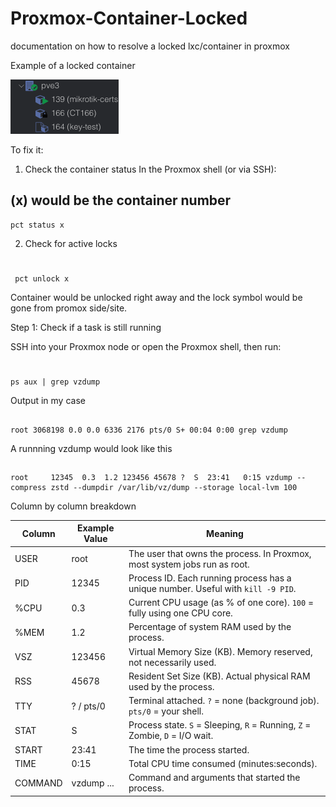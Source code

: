 # Proxmox-Container-Locked
documentation on how to resolve a locked lxc/container in proxmox

Example of a locked container

![Alt text](image/lockedlxc.png)

To fix it:

1. Check the container status
In the Proxmox shell (or via SSH):

## (x) would be the container number
    pct status x
2. Check for active locks
#
     pct unlock x
Container would be unlocked right away and the lock symbol would be gone from promox side/site.


Step 1: Check if a task is still running

SSH into your Proxmox node or open the Proxmox shell, then run:
#
    ps aux | grep vzdump
Output in my case 
##
    root 3068198 0.0 0.0 6336 2176 pts/0 S+ 00:04 0:00 grep vzdump
A runnning vzdump would look like this 
##
    root     12345  0.3  1.2 123456 45678 ?  S  23:41   0:15 vzdump --compress zstd --dumpdir /var/lib/vz/dump --storage local-lvm 100

Column by column breakdown

| Column   | Example Value | Meaning                                                                 |
|----------|---------------|-------------------------------------------------------------------------|
| USER     | root          | The user that owns the process. In Proxmox, most system jobs run as root. |
| PID      | 12345         | Process ID. Each running process has a unique number. Useful with `kill -9 PID`. |
| %CPU     | 0.3           | Current CPU usage (as % of one core). `100` = fully using one CPU core. |
| %MEM     | 1.2           | Percentage of system RAM used by the process.                           |
| VSZ      | 123456        | Virtual Memory Size (KB). Memory reserved, not necessarily used.        |
| RSS      | 45678         | Resident Set Size (KB). Actual physical RAM used by the process.        |
| TTY      | ? / pts/0     | Terminal attached. `?` = none (background job). `pts/0` = your shell.  |
| STAT     | S             | Process state. `S` = Sleeping, `R` = Running, `Z` = Zombie, `D` = I/O wait. |
| START    | 23:41         | The time the process started.                                           |
| TIME     | 0:15          | Total CPU time consumed (minutes:seconds).                             |
| COMMAND  | vzdump ...    | Command and arguments that started the process.                        |
